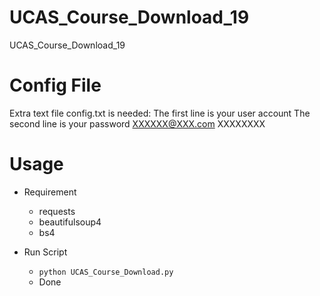 # UCAS_Course_Download_19
UCAS_Course_Download_19
# Config File
Extra text file config.txt is needed:
The first line is your user account
The second line is your password
XXXXXX@XXX.com
XXXXXXXX

# Usage
+ Requirement
    + requests
    + beautifulsoup4
    + bs4
    
+ Run Script 
    + `python UCAS_Course_Download.py`
    + Done
    
